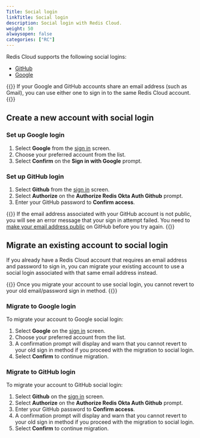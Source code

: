```yaml
---
Title: Social login
linkTitle: Social login
description: Social login with Redis Cloud.
weight: 50
alwaysopen: false
categories: ["RC"]
---
```


Redis Cloud supports the following social logins:
- [GitHub](https://github.com/)
- [Google](https://accounts.google.com/)

{{<note>}}
If your Google and GitHub accounts share an email address (such as Gmail), you can use either one to sign in to the same Redis Cloud account.
{{</note>}}

## Create a new account with social login

### Set up Google login

1. Select **Google** from the [sign in](https://app.redislabs.com/new/) screen.
2. Choose your preferred account from the list.
3. Select **Confirm** on the **Sign in with Google** prompt.

### Set up GitHub login

1. Select **Github** from the [sign in](https://app.redislabs.com/new/) screen.
2. Select **Authorize** on the **Authorize Redis Okta Auth Github** prompt.
3. Enter your GitHub password to **Confirm access**.

{{<note>}}
If the email address associated with your GitHub account is not public, you will see an error message that your sign in attempt failed. You need to [make your email address public](https://docs.github.com/en/account-and-profile/setting-up-and-managing-your-personal-account-on-github/managing-email-preferences) on GitHub before you try again.
{{</note>}}

## Migrate an existing account to social login

If you already have a Redis Cloud account that requires an email address and password to sign in, you can migrate your existing account to use a social login associated with that same email address instead.

{{<warning>}}
Once you migrate your account to use social login, you cannot revert to your old email/password sign in method.
{{</warning>}}

### Migrate to Google login

To migrate your account to Google social login:
1. Select **Google** on the [sign in](https://app.redislabs.com/new/) screen.
2. Choose your preferred account from the list.
3. A confirmation prompt will display and warn that you cannot revert to your old sign in method if you proceed with the migration to social login.
4. Select **Confirm** to continue migration.

### Migrate to GitHub login

To migrate your account to GitHub social login:
1. Select **Github** on the [sign in](https://app.redislabs.com/new/) screen.
2. Select **Authorize** on the **Authorize Redis Okta Auth Github** prompt.
3. Enter your GitHub password to **Confirm access**.
4. A confirmation prompt will display and warn that you cannot revert to your old sign in method if you proceed with the migration to social login.
5. Select **Confirm** to continue migration.
